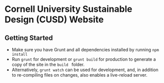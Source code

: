 # Cornell University Sustainable Design (CUSD) Website

## Getting Started

* Make sure you have Grunt and all dependencies installed by running `npm install`
* Run `grunt` for development or `grunt build` for production to generate a copy of the site in the `build ` folder.
* Alternatively, `grunt watch` can be used for development, and, in addition to re-compiling files on changes, also enables a live-reload server.
